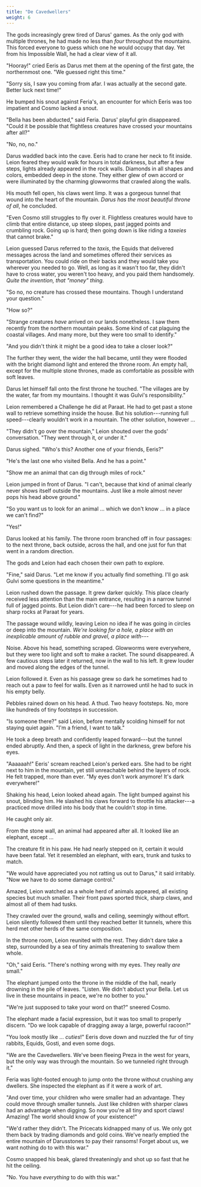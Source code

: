 ```yaml
---
title: "De Cavedwellers"
weight: 6
---
```


The gods increasingly grew tired of Darus' games. As the only god with multiple thrones, he had made no less than _four_ throughout the mountains. This forced everyone to guess which one he would occupy that day. Yet from his Impossible Wall, he had a clear view of it all.

"Hooray!" cried Eeris as Darus met them at the opening of the first gate, the northernmost one. "We guessed right this time."

"Sorry sis, I saw you coming from afar. I was actually at the second gate. Better luck next time!"

He bumped his snout against Feria's, an encounter for which Eeris was too impatient and Cosmo lacked a snout.

"Bella has been abducted," said Feria. Darus' playful grin disappeared. "Could it be possible that flightless creatures have crossed your mountains after all?"

"No, no, no." 

Darus waddled back into the cave. Eeris had to crane her neck to fit inside. Leion feared they would walk for hours in total darkness, but after a few steps, lights already appeared in the rock walls. Diamonds in all shapes and colors, embedded deep in the stone. They either glew of own accord or were illuminated by the charming glowworms that crawled along the walls.

His mouth fell open, his claws went limp. It was a gorgeous tunnel that wound into the heart of the mountain. _Darus has the most beautiful throne of all_, he concluded.

"Even Cosmo still struggles to fly over it. Flightless creatures would have to climb that entire distance, up steep slopes, past jagged points and crumbling rock. Going up is hard; then going down is like riding a _taxeies_ that cannot brake."

Leion guessed Darus referred to the _taxis_, the Equids that delivered messages across the land and sometimes offered their services as transportation. You could ride on their backs and they would take you wherever you needed to go. Well, as long as it wasn't too far, they didn't have to cross water, you weren't too heavy, and you paid them handsomely. _Quite the invention, that "money" thing._

"So no, no creature has crossed these mountains. Though I understand your question."

"How so?"

"Strange creatures _have_ arrived on our lands nonetheless. I saw them recently from the northern mountain peaks. Some kind of cat plaguing the coastal villages. And many more, but they were too small to identify."

"And you didn't think it might be a good idea to take a closer look?"

The further they went, the wider the hall became, until they were flooded with the bright diamond light and entered the throne room. An empty hall, except for the multiple stone thrones, made as comfortable as possible with soft leaves.

Darus let himself fall onto the first throne he touched. "The villages are by the water, far from my mountains. I thought it was Gulvi's responsibility."

Leion remembered a Challenge he did at Paraat. He had to get past a stone wall to retrieve something inside the house. But his solution---running full speed---clearly wouldn't work in a mountain. The other solution, however ...

"They didn't go over the mountain," Leion shouted over the gods' conversation. "They went through it, or under it."

Darus sighed. "Who's this? Another one of your friends, Eeris?"

"He's the last one who visited Bella. And he has a point."

"Show me an animal that can dig through miles of rock."

Leion jumped in front of Darus. "I can't, because that kind of animal clearly never shows itself outside the mountains. Just like a mole almost never pops his head above ground."

"So you want us to look for an animal ... which we don't know ... in a place we can't find?"

"Yes!"

Darus looked at his family. The throne room branched off in four passages: to the next throne, back outside, across the hall, and one just for fun that went in a random direction. 

The gods and Leion had each chosen their own path to explore.

"Fine," said Darus. "Let me know if you actually find something. I'll go ask Gulvi some questions in the meantime."

Leion rushed down the passage. It grew darker quickly. This place clearly received less attention than the main entrance, resulting in a narrow tunnel full of jagged points. But Leion didn't care---he had been forced to sleep on sharp rocks at Paraat for years.

The passage wound wildly, leaving Leion no idea if he was going in circles or deep into the mountain. _We're looking for a hole, a place with an inexplicable amount of rubble and gravel, a place with---_

Noise. Above his head, something scraped. Glowworms were everywhere, but they were too light and soft to make a racket. The sound disappeared. A few cautious steps later it returned, now in the wall to his left. It grew louder and moved along the edges of the tunnel.

Leion followed it. Even as his passage grew so dark he sometimes had to reach out a paw to feel for walls. Even as it narrowed until he had to suck in his empty belly.

Pebbles rained down on his head. A thud. Two heavy footsteps. No, more like hundreds of tiny footsteps in succession.

"Is someone there?" said Leion, before mentally scolding himself for not staying quiet again. "I'm a friend, I want to talk."

He took a deep breath and confidently leaped forward---but the tunnel ended abruptly. And then, a speck of light in the darkness, grew before his eyes.

"Aaaaaah!" Eeris' scream reached Leion's perked ears. She had to be right next to him in the mountain, yet still unreachable behind the layers of rock. He felt trapped, more than ever. "My eyes don't work anymore! It's dark everywhere!"

Shaking his head, Leion looked ahead again. The light bumped against his snout, blinding him. He slashed his claws forward to throttle his attacker---a practiced move drilled into his body that he couldn't stop in time.

He caught only air.

From the stone wall, an animal had appeared after all. It looked like an elephant, except ...

The creature fit in his paw. He had nearly stepped on it, certain it would have been fatal. Yet it resembled an elephant, with ears, trunk and tusks to match.

"We would have appreciated you not ratting us out to Darus," it said irritably. "Now we have to do some damage control."

Amazed, Leion watched as a whole herd of animals appeared, all existing species but much smaller. Their front paws sported thick, sharp claws, and almost all of them had tusks.

They crawled over the ground, walls and ceiling, seemingly without effort. Leion silently followed them until they reached better lit tunnels, where this herd met other herds of the same composition.

In the throne room, Leion reunited with the rest. They didn't dare take a step, surrounded by a sea of tiny animals threatening to swallow them whole.

"Oh," said Eeris. "There's nothing wrong with my eyes. They really _are_ small."

The elephant jumped onto the throne in the middle of the hall, nearly drowning in the pile of leaves. "Listen. We didn't abduct your Bella. Let us live in these mountains in peace, we're no bother to you."

"We're just supposed to take your word on that?" sneered Cosmo.

The elephant made a facial expression, but it was too small to properly discern. "Do we look capable of dragging away a large, powerful racoon?"

"You look mostly like ... _cuties_!" Eeris dove down and nuzzled the fur of tiny rabbits, Equids, Gosti, and even some dogs.

"We are the Cavedwellers. We've been fleeing Preza in the west for years, but the only way was through the mountain. So we tunneled right through it."

Feria was light-footed enough to jump onto the throne without crushing any dwellers. She inspected the elephant as if it were a work of art. 

"And over time, your children who were smaller had an advantage. They could move through smaller tunnels. Just like children with sharper claws had an advantage when digging. So now you're all tiny and sport claws! Amazing! The world should know of your existence!"

"We'd rather they didn't. The Pricecats kidnapped many of us. We only got them back by trading diamonds and gold coins. We've nearly emptied the entire mountain of Darusstones to pay their ransoms! Forget about us, we want nothing do to with this war."

Cosmo snapped his beak, glared threateningly and shot up so fast that he hit the ceiling. 

"No. You have _everything_ to do with this war."